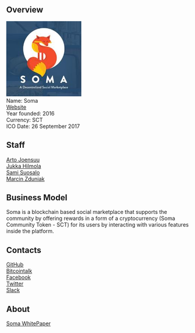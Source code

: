 ## Overview
![ logo](../projects/logo/soma.jpeg)  
Name: Soma  
[Website](https://soma.co/)  
Year founded: 2016  
Currency: SCT  
ICO Date: 26 September 2017  
## Staff
[Arto Joensuu](../people/*.md)  
[Jukka Hilmola](../people/*.md)  
[Sami Suosalo](../people/*.md)  
[Marcin Zduniak](../people/*.md)  
## Business Model
Soma is a blockchain based social marketplace that supports the community by offering rewards in a form of a cryptocurrency (Soma Community Token - SCT) for its users by interacting
with various features inside the platform.
## Contacts
[GitHub](https://github.com/Soma-co)  
[Bitcointalk](https://bitcointalk.org/index.php?topic=2029648.0)   
[Facebook](https://www.facebook.com/socialmarketapp/)   
[Twitter](https://twitter.com/SomaToken)   
[Slack](https://soma.slack.com/)  
## About
[Soma WhitePaper](https://soma.co/wp-content/uploads/2017/07/soma_whitepaper_v_4.pdf)
